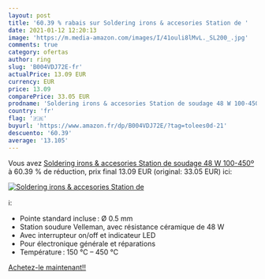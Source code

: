 ```yaml
---
layout: post
title: '60.39 % rabais sur Soldering irons & accesories Station de '
date: 2021-01-12 12:20:13
image: 'https://m.media-amazon.com/images/I/41ouli8lMvL._SL200_.jpg'
comments: true
category: ofertas
author: ring
slug: 'B004VDJ72E-fr'
actualPrice: 13.09 EUR
currency: EUR
price: 13.09
comparePrice: 33.05 EUR
prodname: 'Soldering irons & accesories Station de soudage 48 W 100-450º'
country: 'fr'
flag: '🇫🇷'
buyurl: 'https://www.amazon.fr/dp/B004VDJ72E/?tag=tolees0d-21'
descuento: '60.39'
average: '13.105'
---
```


Vous avez [Soldering irons & accesories Station de soudage 48 W 100-450º](https://www.amazon.fr/dp/B004VDJ72E/?tag=tolees0d-21)  à  60.39 % de réduction, prix final  13.09 EUR (original: 33.05 EUR) ici:

[![Soldering irons & accesories Station de ](https://m.media-amazon.com/images/I/41ouli8lMvL._SL200_.jpg)](https://www.amazon.fr/dp/B004VDJ72E/?tag=tolees0d-21)

ℹ️:

- Pointe standard incluse : Ø 0.5 mm
- Station soudure Velleman, avec résistance céramique de 48 W
- Avec interrupteur on/off et indicateur LED
- Pour électronique générale et réparations
- Température : 150 °C – 450 °C

[Achetez-le maintenant!!](https://www.amazon.fr/dp/B004VDJ72E/?tag=tolees0d-21)
